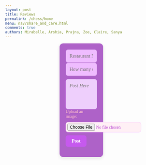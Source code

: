 ```yaml
---
layout: post
title: Reviews
permalink: /chess/home
menu: nav/share_and_care.html
comments: true
authors: Mirabelle, Arshia, Prajna, Zoe, Claire, Sanya
---
```

<div class="main">
    <div class="content">
        <div class="form-container">
            <form id="channelForm">
                <div class="form-inputs">
                    <!-- Changed label -->
                    <input type="text" id="title" name="title" placeholder="Restaurant Name" required>
                </div>
                <div class="form-inputs">
                    <!-- Changed to text box for stars -->
                    <input type="text" id="stars" name="stars" placeholder="How many stars?" required>
                </div>
                <textarea id="textArea" name="textArea" placeholder="Post Here" required></textarea>
                <!-- Added image upload -->
                <div class="form-inputs">
                    <label for="imageUpload" style="margin-right: 10px; color: pink; font-family: 'Comic Sans MS', cursive;">Upload an image:</label>
                    <input type="file" id="imageUpload" name="imageUpload" accept="image/*">
                </div>
                <button type="submit">Post</button>
            </form>
        </div>
        <div id="japan"></div>
    <div>
</div>

<style>
    
    .main {
        display: flex;
    }
    .content {
        display: flex;
        flex-direction: column;
        align-items: center;
        justify-content: center;
        width: 100%;
    }

    /* Form Styling */
    .form-container {
        padding: 20px;
        background-color:rgb(174, 98, 200); /* Deep purple background */
        border-radius: 12px;
        width: calc(100% - 400px);
        box-shadow: 0 4px 12px rgba(0, 0, 0, 0.1);
        font-family: 'Comic Sans MS', cursive; /* Fun font */
    }

    .form-inputs {
        display: flex;
        flex-direction: column; /* Stacked layout */
        gap: 10px;
        align-items: flex-start;
    }

    #title, #stars {
        width: 100%;
        padding: 12px;
        border-radius: 8px;
        border: 1px solid rgb(195, 132, 219); /* Soft purple border */
        font-size: 16px;
        font-family: 'Comic Sans MS', cursive;
        background-color:rgb(239, 188, 255); /* Light purple field */
        color:rgb(139, 53, 165); /* Deep purple text */
    }

    #textArea {
        width: 100%;
        padding: 12px;
        border-radius: 8px;
        border: 1px solid rgb(231, 163, 253);
        font-size: 16px;
        font-family: 'Comic Sans MS', cursive;
        background-color:rgb(238, 207, 252);
        color:rgb(154, 71, 209);
        margin-top: 10px;
        resize: none;
        height: 100px;
        font-style: italic; /* Italicized text */
    }

    #imageUpload {
        padding: 5px;
        border-radius: 8px;
        border: 1px solid rgb(246, 182, 255);
        font-size: 14px;
        font-family: 'Comic Sans MS', cursive;
        background-color: #fff0f5;
        color:rgb(186, 71, 209);
    }

    button[type="submit"] {
        align-self: flex-start;
        padding: 10px 20px;
        background-color:rgb(198, 89, 238); /* Bright Purple button */
        color: white;
        border: none;
        border-radius: 8px;
        font-size: 16px;
        font-weight: bold;
        font-family: 'Comic Sans MS', cursive;
        cursor: pointer;
        margin-top: 10px;
        transition: background-color 0.2s ease;
    }

    button[type="submit"]:hover {
        background-color:rgb(136, 51, 160); /* Deeper purple on hover */
    }

    /* Channels Container */
    #japan {
        display: flex;
        flex-wrap: wrap;
        justify-content: center;
        gap: 20px;
        padding-top: 20px;
    }

    /* Post Cards Styling */
    .card {
        width: calc(50% - 20px);
        min-width: 300px;
        padding: 20px;
        background-color:rgb(247, 170, 255);
        box-shadow: 0 4px 8px rgba(0, 0, 0, 0.1);
        border-radius: 8px;
        text-align: left;
        font-family: 'Comic Sans MS', cursive;
    }

    .card-title {
        font-size: 1.2em;
        font-weight: bold;
        color:rgb(150, 50, 170);
    }

    .card-description {
        color:rgb(153, 63, 180);
        font-size: 1em;
        margin-top: 10px;
    }
    fieldset,
label {
  margin: 0;
  padding: 0;
}

body {
  margin: 20px;
}

h1 {
  font-size: 1.5em;
  margin: 10px;
}

.rating {
  border: none;
  float: left;
}

.rating>input {
  display: none;
}

.rating>label:before {
  margin: 5px;
  font-size: 1.25em;
  font-family: FontAwesome;
  display: inline-block;
  content: "★";
}

.rating>.half:before {
  content: "★";
  position: absolute;
}

.rating>label {
  color: #ddd;
  float: right;
}

.rating>input:checked~label,

/* show gold star when clicked */

.rating:not(:checked)>label:hover,

/* hover current star */

.rating:not(:checked)>label:hover~label {
  color: #ff0000;
}


/* hover previous stars in list */

.rating>input:checked+label:hover,

/* hover current star when changing rating */

.rating>input:checked~label:hover,
.rating>label:hover~input:checked~label,

/* lighten current selection */

.rating>input:checked~label:hover~label {
  color:rgb(255, 255, 255);
}
</style>

<script type="module">
    import { pythonURI, fetchOptions } from '../assets/js/api/config.js';
    const container = document.getElementById("japan");

    async function fetchUser() {
        const response = await fetch(`${pythonURI}/api/user`, fetchOptions);
        const user = await response.json();
        console.log(user);
        return user;
    }

    const user = fetchUser();

    async function fetchChannels() {
        try {
            const groupName = 'Japan';
            const responseData = {
                group_name: groupName,
            };
            // add filter to get only messages from this channel
            const response = await fetch(`${pythonURI}/api/channels/filter`, {
                ...fetchOptions,
                method: 'POST',
                headers: {
                    'Content-Type': 'application/json'
                },
                body: JSON.stringify(responseData)
            });

            if (!response.ok) {
                throw new Error('Failed to fetch channels: ' + response.statusText);
            }
            const channels = await response.json();
            container.innerHTML = "";

            channels.forEach(channel => {
                const card = document.createElement("div");
                card.classList.add("card");

                const title = document.createElement("h3");
                title.classList.add("card-title");
                title.textContent = channel.name;

                const description = document.createElement("p");
                description.classList.add("card-description");
                description.textContent = channel.attributes["content"];

                card.appendChild(title);
                card.appendChild(description);

                container.appendChild(card);
            });
        } catch (error) {
            console.error('Error fetching channels:', error);
        }
    }

    document.getElementById('channelForm').addEventListener('submit', async function(event) {
        event.preventDefault();

        const title = document.getElementById('title').value;
        const content = document.getElementById('textArea').value;
        const group_id = 21;

        const channelData = {
            name: title,
            group_id: group_id,
            attributes: {"content": content}
        };

        try {
            const response = await fetch(`${pythonURI}/api/channel`, {
                ...fetchOptions,
                method: 'POST',
                headers: {
                    'Content-Type': 'application/json'
                },
                body: JSON.stringify(channelData)
            });

            if (!response.ok) {
                throw new Error('Failed to add channel: ' + response.statusText);
            }

            fetchChannels();
            document.getElementById('channelForm').reset();
        } catch (error) {
            console.error('Error adding channel:', error);
            alert('Error adding channel: ' + error.message);
        }
    });

    fetchChannels();
</script>



